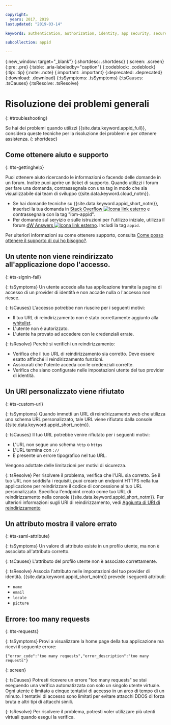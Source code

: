 ```yaml
---

copyright:
  years: 2017, 2019
lastupdated: "2019-03-14"

keywords: authentication, authorization, identity, app security, secure, troubleshooting, help, support, requests, uri

subcollection: appid

---
```


{:new_window: target="_blank"}
{:shortdesc: .shortdesc}
{:screen: .screen}
{:pre: .pre}
{:table: .aria-labeledby="caption"}
{:codeblock: .codeblock}
{:tip: .tip}
{:note: .note}
{:important: .important}
{:deprecated: .deprecated}
{:download: .download}
{:tsSymptoms: .tsSymptoms}
{:tsCauses: .tsCauses}
{:tsResolve: .tsResolve}

# Risoluzione dei problemi generali
{: #troubleshooting}

Se hai dei problemi quando utilizzi {{site.data.keyword.appid_full}}, considera queste tecniche per la risoluzione dei problemi e per ottenere assistenza.
{: shortdesc}

## Come ottenere aiuto e supporto
{: #ts-gettinghelp}

Puoi ottenere aiuto ricercando le informazioni o facendo delle domande in un forum. Inoltre puoi aprire un ticket di supporto. Quando utilizzi i forum per fare una domanda, contrassegnala con una tag in modo che sia visualizzabile dai team di sviluppo {{site.data.keyword.cloud_notm}}.
  * Se hai domande tecniche su {{site.data.keyword.appid_short_notm}}, inserisci la tua domanda in <a href="https://stackoverflow.com/search?q=ibm-appid" target="_blank">Stack Overflow <img src="../../icons/launch-glyph.svg" alt="Icona link esterno"></a> e contrassegnala con la tag "ibm-appid".
  * Per domande sul servizio e sulle istruzioni per l'utilizzo iniziale, utilizza il forum <a href="https://developer.ibm.com/answers/topics/appid/" target="_blank">dW Answers <img src="../../icons/launch-glyph.svg" alt="Icona link esterno"></a>. Includi la tag `appid`.

Per ulteriori informazioni su come ottenere supporto, consulta [Come posso ottenere il supporto di cui ho bisogno?](/docs/get-support?topic=get-support-getting-customer-support#getting-customer-support).



## Un utente non viene reindirizzato all'applicazione dopo l'accesso.
{: #ts-signin-fail}

{: tsSymptoms}
Un utente accede alla tua applicazione tramite la pagina di accesso di un provider di identità e non accade nulla o l'accesso non riesce.

{: tsCauses}
L'accesso potrebbe non riuscire per i seguenti motivi:

* Il tuo URL di reindirizzamento non è stato correttamente aggiunto alla [whitelist](/docs/services/appid?topic=appid-faq#faq-redirect).
* L'utente non è autorizzato.
* L'utente ha provato ad accedere con le credenziali errate.

{: tsResolve}
Perché si verifichi un reindirizzamento:

* Verifica che il tuo URL di reindirizzamento sia corretto. Deve essere esatto affinché il reindirizzamento funzioni.
* Assicurati che l'utente acceda con le credenziali corrette.
* Verifica che siano configurate nelle impostazioni utente del tuo provider di identità.



## Un URI personalizzato viene rifiutato
{: #ts-custom-uri}

{: tsSymptoms}
Quando immetti un URL di reindirizzamento web che utilizza uno schema URL personalizzato, tale URL viene rifiutato dalla console {{site.data.keyword.appid_short_notm}}.

{: tsCauses}
Il tuo URL potrebbe venire rifiutato per i seguenti motivi:

* L'URL non segue uno schema `http` o `https`
* L'URL termina con `://`
* È presente un errore tipografico nel tuo URL.

Vengono adottate delle limitazioni per motivi di sicurezza.

{: tsResolve}
Per risolvere il problema, verifica che l'URL sia corretto. Se il tuo URL non soddisfa i requisiti, puoi creare un endpoint HTTPS nella tua applicazione per reindirizzare il codice di concessione al tuo URL personalizzato. Specifica l'endpoint creato come tuo URL di reindirizzamento nella console {{site.data.keyword.appid_short_notm}}. Per ulteriori informazioni sugli URI di reindirizzamento, vedi [Aggiunta di URI di reindirizzamento](/docs/services/appid?topic=appid-managing-idp#add-redirect-uri)



## Un attributo mostra il valore errato
{: #ts-saml-attribute}

{: tsSymptoms}
Un valore di attributo esiste in un profilo utente, ma non è associato all'attributo corretto.

{: tsCauses}
L'attributo del profilo utente non è associato correttamente.

{: tsResolve}
Associa l'attributo nelle impostazioni del tuo provider di identità. {{site.data.keyword.appid_short_notm}} prevede i seguenti attributi:
* `name`
* `email`
* `locale`
* `picture`



## Errore: too many requests
{: #ts-requests}

{: tsSymptoms}
Provi a visualizzare la home page della tua applicazione ma ricevi il seguente errore:

```
{"error_code":"too many requests","error_description":"too many requests"}
```
{: screen}

{: tsCauses}
Potresti ricevere un errore "too many requests" se stai eseguendo una verifica automatizzata con solo un singolo utente virtuale. Ogni utente è limitato a cinque tentativi di accesso in un arco di tempo di un minuto. I tentativi di accesso sono limitati per evitare attacchi DDOS di forza bruta e altri tipi di attacchi simili.

{: tsResolve}
Per risolvere il problema, potresti voler utilizzare più utenti virtuali quando esegui la verifica.
</br>
